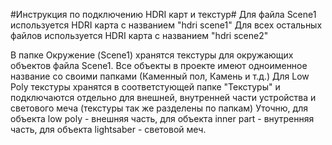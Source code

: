 #Инструкция по подключению HDRI карт и текстур#
Для файла Scene1 используется HDRI карта с названием "hdri scene1"
Для всех остальных файлов используется HDRI карта с названием "hdri scene2"

В папке Окружение (Scene1) хранятся текстуры для окружающих объектов файла Scene1. Все объекты в проекте имеют одноименное название со своими папками (Каменный пол, Камень и т.д.)
Для Low Poly текстуры хранятся в соответстующей папке "Текстуры" и подключаются отдельно для внешней, внутренней части устройства и светового меча (текстуры так же разделены по папкам)
Уточню, для объекта low poly - внешняя часть, для объекта inner part - внутренняя часть, для объекта lightsaber - световой меч.
